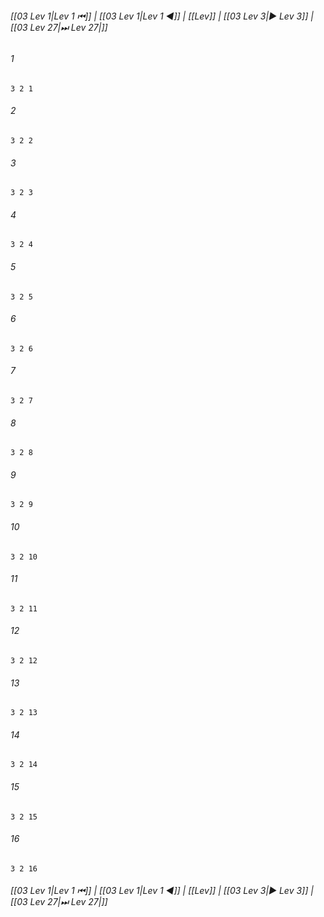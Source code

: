 
###### [[03 Lev 1|Lev 1 ⏮]] | [[03 Lev 1|Lev 1 ◀]] | [[Lev]] | [[03 Lev 3|▶ Lev 3]] | [[03 Lev 27|⏭ Lev 27|]]

###### 1
``` verse
3 2 1 
```
###### 2
``` verse
3 2 2 
```
###### 3
``` verse
3 2 3 
```
###### 4
``` verse
3 2 4 
```
###### 5
``` verse
3 2 5 
```
###### 6
``` verse
3 2 6 
```
###### 7
``` verse
3 2 7 
```
###### 8
``` verse
3 2 8 
```
###### 9
``` verse
3 2 9 
```
###### 10
``` verse
3 2 10 
```
###### 11
``` verse
3 2 11 
```
###### 12
``` verse
3 2 12 
```
###### 13
``` verse
3 2 13 
```
###### 14
``` verse
3 2 14 
```
###### 15
``` verse
3 2 15 
```
###### 16
``` verse
3 2 16 
```

###### [[03 Lev 1|Lev 1 ⏮]] | [[03 Lev 1|Lev 1 ◀]] | [[Lev]] | [[03 Lev 3|▶ Lev 3]] | [[03 Lev 27|⏭ Lev 27|]]


